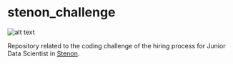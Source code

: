 # stenon_challenge
![alt text](https://stenon.io/wp-content/themes/navarra/assets/images/svg/stenon_logo.svg)

Repository related to the coding challenge of the hiring process for Junior Data Scientist in [Stenon](https://stenon.io/en/). 
